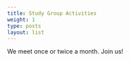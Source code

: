 ```yaml
---
title: Study Group Activities
weight: 1
type: posts
layout: list
---
```


We meet once or twice a month. Join us!